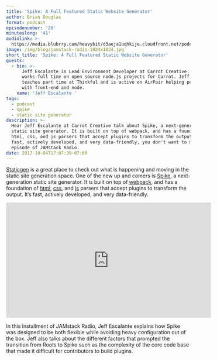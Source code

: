 ```yaml
---
title: 'Spike: A Full Featured Static Website Generator'
author: Brian Douglas
format: podcast
episodenumber: '20'
minuteslong: '41'
audiolink: >-
  https://media.blubrry.com/heavybit/d3aeja1uqhkije.cloudfront.net/podcasts/jamstack-radio/20170511-jamstack-radio-020.mp3
image: /img/blog/jamstack-radio-1024x1024.jpg
short_title: 'Spike: A Full Featured Static Website Generator'
guests:
  - bio: >-
      Jeff Escalante is Lead Environment Developer at Carrot Creative. Jeff
      works full time on open source node.js projects for Carrot. Jeff also
      teaches part time at Thinkful and is active on AirPair helping people out
      with front-end and node.
    name: 'Jeff Escalante '
tags:
  - podcast
  - spike
  - static site generator
description: >-
  Hear Jeff Escalante at Carrot Creative talk about Spike, a next-generation
  static site generator. It is built on top of webpack, and has a foundation of
  html, css, and js parsers that accept plugins to transform the output.  It’s
  fast, actively developed, and very data-friendly, you don't want to miss this
  episode of JAMstack Radio. 
date: 2017-10-04T17:07:39-07:00
---
```

[Staticgen](https://www.staticgen.com/) is a great place to check out what is happening and moving in the static site generation space. One of the new up and comers is [Spike](https://www.spike.cf/), a next-generation static site generator. It is built on top of [webpack](https://webpack.github.io/), and has a foundation of [html](http://reshape.ml/), [css](http://postcss.org/), and [js](http://babeljs.io/) parsers that accept plugins to transform the output. It’s fast, actively developed, and very data-friendly.

<iframe width="560" height="315" src="https://www.youtube.com/embed/EGQjp_jgBps" frameborder="0" allowfullscreen></iframe>

In this installment of JAMstack Radio, Jeff Escalante explains how Spike was designed to be both flexible while avoiding heavy configuration  out of the box. Jeff also talks about the different factors that prompted the transition from Roots to Spike such as the complexity of the core code base that made it difficult for contributors to build plugins.

